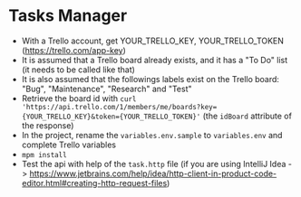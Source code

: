 # Tasks Manager

- With a Trello account, get YOUR_TRELLO_KEY, YOUR_TRELLO_TOKEN (https://trello.com/app-key)
- It is assumed that a Trello board already exists, and it has a "To Do" list (it needs to be called like that)
- It is also assumed that the followings labels exist on the Trello board: "Bug", "Maintenance", "Research" and "Test"
- Retrieve the board id with `curl 'https://api.trello.com/1/members/me/boards?key={YOUR_TRELLO_KEY}&token={YOUR_TRELLO_TOKEN}'` (the `idBoard` attribute of the response)
- In the project, rename the `variables.env.sample` to `variables.env` and complete Trello variables
- `mpm install`
- Test the api with help of the `task.http` file (if you are using IntelliJ Idea -> https://www.jetbrains.com/help/idea/http-client-in-product-code-editor.html#creating-http-request-files)

